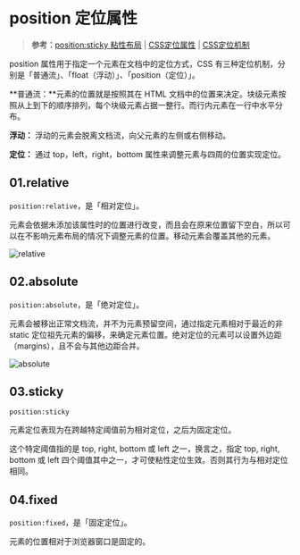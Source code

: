 # position 定位属性

> **参考：**[position:sticky 粘性布局](https://www.cnblogs.com/coco1s/p/6402723.html) | [CSS定位属性](https://juejin.cn/post/6921600028821684237) | [CSS定位机制](https://www.cnblogs.com/linghu-java/p/8964488.html)

position 属性用于指定一个元素在文档中的定位方式，CSS 有三种定位机制，分别是「普通流」、「float（浮动）」、「position（定位）」。

**普通流：**元素的位置就是按照其在 HTML 文档中的位置来决定。块级元素按照从上到下的顺序排列，每个块级元素占据一整行。而行内元素在一行中水平分布。

**浮动：** 浮动的元素会脱离文档流，向父元素的左侧或右侧移动。

**定位：** 通过 top，left，right，bottom 属性来调整元素与四周的位置实现定位。

## 01.relative

`position:relative`，是「相对定位」。

元素会依据未添加该属性时的位置进行改变，而且会在原来位置留下空白，所以可以在不影响元素布局的情况下调整元素的位置。移动元素会覆盖其他的元素。

![relative](https://img-blog.csdn.net/20141216154634968)

## 02.absolute

`position:absolute`，是「绝对定位」。

元素会被移出正常文档流，并不为元素预留空间，通过指定元素相对于最近的非 static 定位祖先元素的偏移，来确定元素位置。绝对定位的元素可以设置外边距（margins），且不会与其他边距合并。

![absolute](https://img-blog.csdn.net/20141216154642515)

## 03.sticky

`position:sticky`

元素定位表现为在跨越特定阈值前为相对定位，之后为固定定位。

这个特定阈值指的是 top, right, bottom 或 left 之一，换言之，指定 top, right, bottom 或 left 四个阈值其中之一，才可使粘性定位生效。否则其行为与相对定位相同。

## 04.fixed

`position:fixed`，是「固定定位」。

元素的位置相对于浏览器窗口是固定的。